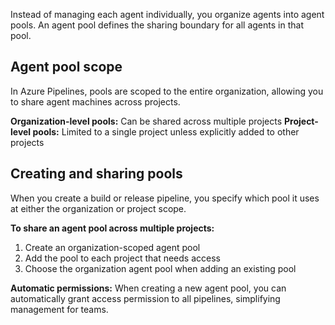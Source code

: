 Instead of managing each agent individually, you organize agents into agent pools. An agent pool defines the sharing boundary for all agents in that pool.

## Agent pool scope

In Azure Pipelines, pools are scoped to the entire organization, allowing you to share agent machines across projects.

**Organization-level pools:** Can be shared across multiple projects
**Project-level pools:** Limited to a single project unless explicitly added to other projects

## Creating and sharing pools

When you create a build or release pipeline, you specify which pool it uses at either the organization or project scope.

**To share an agent pool across multiple projects:**

1. Create an organization-scoped agent pool
2. Add the pool to each project that needs access
3. Choose the organization agent pool when adding an existing pool

**Automatic permissions:** When creating a new agent pool, you can automatically grant access permission to all pipelines, simplifying management for teams.
